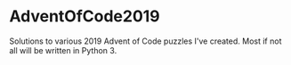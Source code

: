# AdventOfCode2019
Solutions to various 2019 Advent of Code puzzles I've created. Most if not all will be written in Python 3.
